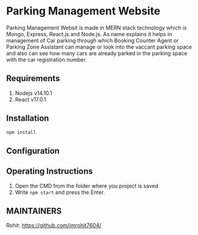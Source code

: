 # Parking Management Website
Parking Management Websit is made in MERN stack technology which is Mongo, Express, React.js and Node.js. As name explains it helps in management of Car parking through which Booking Counter Agent or Parking Zone Assistant can manage or look into the vaccant parking space and also can see how many cars are already parked in the parking space with the car registration number.

## Requirements
1) Nodejs v14.10.1
2) React v17.0.1

## Installation
```bash
npm install
```
## Configuration


## Operating Instructions
1. Open the CMD from the folder where you project is saved
2. Write `npm start` and press the Enter.

## MAINTAINERS
Rohit: https://github.com/imrohit7604/
